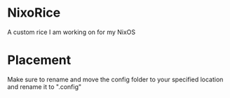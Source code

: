 # NixoRice
A custom rice I am working on for my NixOS

# Placement
Make sure to rename and move the config folder to your specified location and rename it to ".config"
